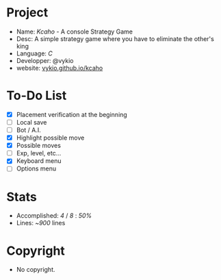 # Project
- Name: *Kcaho* - A console Strategy Game
- Desc: A simple strategy game where you have to eliminate the other's king
- Language: *C*
- Developper: @vykio
- website: [vykio.github.io/kcaho](https://vykio.github.io/kcaho-strategy-game/)

# To-Do List
- [x] Placement verification at the beginning
- [ ] Local save
- [ ] Bot / A.I.
- [x] Highlight possible move
- [x] Possible moves
- [ ] Exp, level, etc...
- [x] Keyboard menu
- [ ] Options menu

# Stats 
- Accomplished: *4* / *8* : *50%*
- Lines: ~*900* lines

# Copyright
- No copyright.

